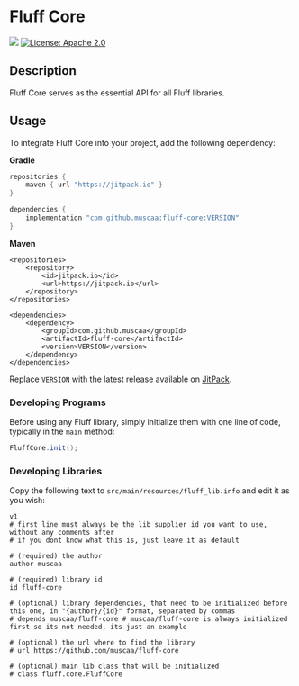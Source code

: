 # Fluff Core

[![](https://jitpack.io/v/muscaa/fluff-core.svg)](https://jitpack.io/#muscaa/fluff-core) [![License: Apache 2.0](https://img.shields.io/badge/License-Apache%202.0-blue.svg)](https://opensource.org/licenses/Apache-2.0)

## Description

Fluff Core serves as the essential API for all Fluff libraries.

## Usage

To integrate Fluff Core into your project, add the following dependency:

**Gradle**
```gradle
repositories {
	maven { url "https://jitpack.io" }
}

dependencies {
	implementation "com.github.muscaa:fluff-core:VERSION"
}
```
**Maven**
```maven
<repositories>
	<repository>
	    <id>jitpack.io</id>
	    <url>https://jitpack.io</url>
	</repository>
</repositories>

<dependencies>
	<dependency>
		<groupId>com.github.muscaa</groupId>
		<artifactId>fluff-core</artifactId>
		<version>VERSION</version>
	</dependency>
</dependencies>
```
Replace `VERSION` with the latest release available on [JitPack](https://jitpack.io/#muscaa/fluff-core).

### Developing Programs

Before using any Fluff library, simply initialize them with one line of code, typically in the `main` method:

```java
FluffCore.init();
```

### Developing Libraries

Copy the following text to `src/main/resources/fluff_lib.info` and edit it as you wish:
```info
v1
# first line must always be the lib supplier id you want to use, without any comments after
# if you dont know what this is, just leave it as default

# (required) the author
author muscaa

# (required) library id
id fluff-core

# (optional) library dependencies, that need to be initialized before this one, in "{author}/{id}" format, separated by commas
# depends muscaa/fluff-core # muscaa/fluff-core is always initialized first so its not needed, its just an example

# (optional) the url where to find the library
# url https://github.com/muscaa/fluff-core

# (optional) main lib class that will be initialized
# class fluff.core.FluffCore
```
